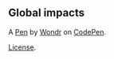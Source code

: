 Global impacts
--------------


A [Pen](https://codepen.io/Wondr/pen/NWQqzBz) by [Wondr](https://codepen.io/Wondr) on [CodePen](https://codepen.io).

[License](https://codepen.io/license/pen/NWQqzBz).